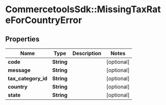 # CommercetoolsSdk::MissingTaxRateForCountryError

## Properties
Name | Type | Description | Notes
------------ | ------------- | ------------- | -------------
**code** | **String** |  | [optional] 
**message** | **String** |  | [optional] 
**tax_category_id** | **String** |  | [optional] 
**country** | **String** |  | [optional] 
**state** | **String** |  | [optional] 

